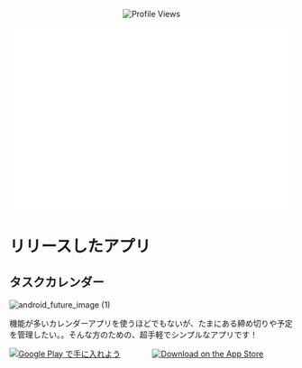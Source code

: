 <div align="center">

![Profile Views](https://komarev.com/ghpvc/?username=mqkotoo&color=lightgrey&style=flat-square)

![Metrics](/github-metrics.svg)

</div>


# リリースしたアプリ
## タスクカレンダー
![android_future_image (1)](https://user-images.githubusercontent.com/87256037/215445148-92b4f544-76fc-4371-8102-8af205b81683.png)

機能が多いカレンダーアプリを使うほどでもないが、たまにある締め切りや予定を管理したい。。そんな方のための、超手軽でシンプルなアプリです！


<a href='https://play.google.com/store/apps/details?id=com.app.taskManagement&pcampaignid=pcampaignidMKT-Other-global-all-co-prtnr-py-PartBadge-Mar2515-1'><img alt='Google Play で手に入れよう' src='https://play.google.com/intl/ja/badges/static/images/badges/ja_badge_web_generic.png' width="210" height="100"></a>　　　　<a href="https://apple.co/3HcoulN"><img src="https://tools.applemediaservices.com/api/badges/download-on-the-app-store/black/ja-jp?size=250x83&amp;releaseDate=1659139200&h=0e6cd676b88181534f9150591ccc8dcd" alt="Download on the App Store" width="210"></a>

